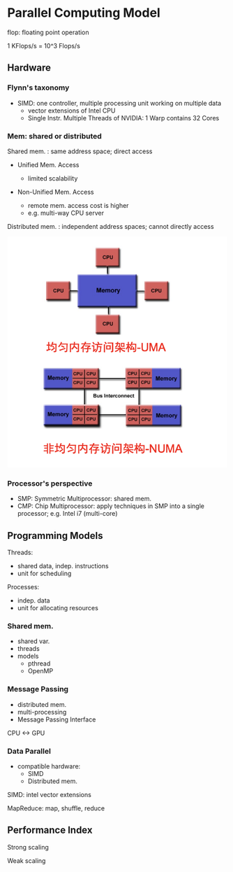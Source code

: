 # Parallel Computing Model

flop: floating point operation

1 KFlops/s = 10^3 Flops/s

## Hardware

### Flynn's taxonomy

- SIMD: one controller, multiple processing unit working on multiple data
    - vector extensions of Intel CPU
    - Single Instr. Multiple Threads of NVIDIA: 1 Warp contains 32 Cores

### Mem: shared or distributed

Shared mem. : same address space; direct access

- Unified Mem. Access
    - limited scalability

- Non-Unified Mem. Access
    - remote mem. access cost is higher
    - e.g. multi-way CPU server


Distributed mem. : independent address spaces; cannot directly access

![Screen Shot 2022-03-03 at 3.03.17 PM](computing_model.assets/Screen%20Shot%202022-03-03%20at%203.03.17%20PM.png)

### Processor's perspective

- SMP: Symmetric Multiprocessor: shared mem.
- CMP: Chip Multiprocessor: apply techniques in SMP into a single processor; e.g. Intel i7 (multi-core)

## Programming Models

Threads: 
- shared data, indep. instructions
- unit for scheduling

Processes: 
- indep. data
- unit for allocating resources

### Shared mem.

- shared var.
- threads
- models
    - pthread
    - OpenMP



### Message Passing

- distributed mem.
- multi-processing
- Message Passing Interface

CPU <-> GPU


### Data Parallel

- compatible hardware:
    - SIMD
    - Distributed mem.

SIMD: intel vector extensions

MapReduce: map, shuffle, reduce

## Performance Index

Strong scaling

Weak scaling







